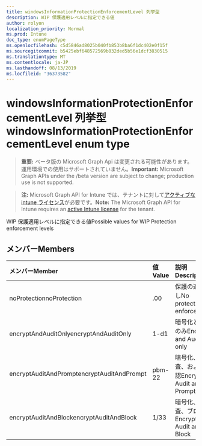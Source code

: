 ```yaml
---
title: windowsInformationProtectionEnforcementLevel 列挙型
description: WIP 保護適用レベルに指定できる値
author: rolyon
localization_priority: Normal
ms.prod: Intune
doc_type: enumPageType
ms.openlocfilehash: c5d5846ad8025b040fb853b8ba6f1dc402e0f15f
ms.sourcegitcommit: b5425ebf648572569b032ded5b56e1dcf3830515
ms.translationtype: MT
ms.contentlocale: ja-JP
ms.lasthandoff: 08/13/2019
ms.locfileid: "36373582"
---
```

# <a name="windowsinformationprotectionenforcementlevel-enum-type"></a><span data-ttu-id="acb95-103">windowsInformationProtectionEnforcementLevel 列挙型</span><span class="sxs-lookup"><span data-stu-id="acb95-103">windowsInformationProtectionEnforcementLevel enum type</span></span>

> <span data-ttu-id="acb95-104">**重要:** ベータ版の Microsoft Graph Api は変更される可能性があります。運用環境での使用はサポートされていません。</span><span class="sxs-lookup"><span data-stu-id="acb95-104">**Important:** Microsoft Graph APIs under the /beta version are subject to change; production use is not supported.</span></span>

> <span data-ttu-id="acb95-105">**注:** Microsoft Graph API for Intune では、テナントに対して[アクティブな intune ライセンス](https://go.microsoft.com/fwlink/?linkid=839381)が必要です。</span><span class="sxs-lookup"><span data-stu-id="acb95-105">**Note:** The Microsoft Graph API for Intune requires an [active Intune license](https://go.microsoft.com/fwlink/?linkid=839381) for the tenant.</span></span>

<span data-ttu-id="acb95-106">WIP 保護適用レベルに指定できる値</span><span class="sxs-lookup"><span data-stu-id="acb95-106">Possible values for WIP Protection enforcement levels</span></span>

## <a name="members"></a><span data-ttu-id="acb95-107">メンバー</span><span class="sxs-lookup"><span data-stu-id="acb95-107">Members</span></span>
|<span data-ttu-id="acb95-108">メンバー</span><span class="sxs-lookup"><span data-stu-id="acb95-108">Member</span></span>|<span data-ttu-id="acb95-109">値</span><span class="sxs-lookup"><span data-stu-id="acb95-109">Value</span></span>|<span data-ttu-id="acb95-110">説明</span><span class="sxs-lookup"><span data-stu-id="acb95-110">Description</span></span>|
|:---|:---|:---|
|<span data-ttu-id="acb95-111">noProtection</span><span class="sxs-lookup"><span data-stu-id="acb95-111">noProtection</span></span>|<span data-ttu-id="acb95-112">.0</span><span class="sxs-lookup"><span data-stu-id="acb95-112">0</span></span>|<span data-ttu-id="acb95-113">保護の適用なし</span><span class="sxs-lookup"><span data-stu-id="acb95-113">No protection enforcement</span></span>|
|<span data-ttu-id="acb95-114">encryptAndAuditOnly</span><span class="sxs-lookup"><span data-stu-id="acb95-114">encryptAndAuditOnly</span></span>|<span data-ttu-id="acb95-115">1-d</span><span class="sxs-lookup"><span data-stu-id="acb95-115">1</span></span>|<span data-ttu-id="acb95-116">暗号化と監査のみ</span><span class="sxs-lookup"><span data-stu-id="acb95-116">Encrypt and Audit only</span></span>|
|<span data-ttu-id="acb95-117">encryptAuditAndPrompt</span><span class="sxs-lookup"><span data-stu-id="acb95-117">encryptAuditAndPrompt</span></span>|<span data-ttu-id="acb95-118">pbm-2</span><span class="sxs-lookup"><span data-stu-id="acb95-118">2</span></span>|<span data-ttu-id="acb95-119">暗号化、監査、および確認</span><span class="sxs-lookup"><span data-stu-id="acb95-119">Encrypt, Audit and Prompt</span></span>|
|<span data-ttu-id="acb95-120">encryptAuditAndBlock</span><span class="sxs-lookup"><span data-stu-id="acb95-120">encryptAuditAndBlock</span></span>|<span data-ttu-id="acb95-121">1/3</span><span class="sxs-lookup"><span data-stu-id="acb95-121">3</span></span>|<span data-ttu-id="acb95-122">暗号化、監査、ブロック</span><span class="sxs-lookup"><span data-stu-id="acb95-122">Encrypt, Audit and Block</span></span>|



